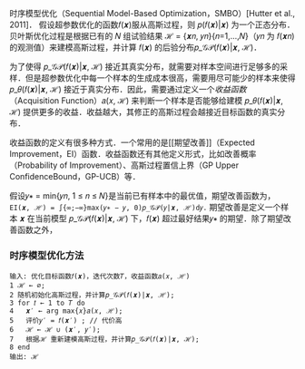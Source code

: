 时序模型优化（Sequential Model-Based Optimization，SMBO）\[Hutter et al., 2011]．
假设超参数优化的函数𝑓(𝒙)服从高斯过程，则 𝑝(𝑓(𝒙)|𝒙) 为一个正态分布．贝叶斯优化过程是根据已有的 𝑁 组试验结果 ℋ = {𝒙𝑛, 𝑦𝑛}{𝑛=1,...,𝑁}（𝑦𝑛 为 𝑓(𝒙𝑛) 的观测值）来建模高斯过程，并计算 𝑓(𝒙) 的后验分布𝑝_𝒢𝒫(𝑓(𝒙)|𝒙, ℋ)．

为了使得 𝑝_𝒢𝒫(𝑓(𝒙)|𝒙, ℋ) 接近其真实分布，就需要对样本空间进行足够多的采样．但是超参数优化中每一个样本的生成成本很高，需要用尽可能少的样本来使得 𝑝_𝜃(𝑓(𝒙)|𝒙, ℋ) 接近于真实分布．因此，需要通过定义一个*收益函数*（Acquisition Function）𝑎(𝑥, ℋ) 来判断一个样本是否能够给建模 𝑝_𝜃(𝑓(𝒙)|𝒙, ℋ) 提供更多的收益．收益越大，其修正的高斯过程会越接近目标函数的真实分布．

收益函数的定义有很多种方式．一个常用的是[[期望改善]]（Expected Improvement，EI）函数．收益函数还有其他定义形式，比如改善概率（Probability of Improvement）、高斯过程置信上界（GP Upper ConfidenceBound，GP-UCB）等．

假设𝑦∗ = min{𝑦𝑛, 1 ≤ 𝑛 ≤ 𝑁}是当前已有样本中的最优值，期望改善函数为，
`EI(𝒙, ℋ) = ∫{∞;−∞}max(𝑦∗ − 𝑦, 0)𝑝_𝒢𝒫(𝑦|𝒙, ℋ)d𝑦.`
期望改善是定义一个样本 𝒙 在当前模型 𝑝_𝒢𝒫(𝑓(𝒙)|𝒙, ℋ) 下，𝑓(𝒙) 超过最好结果𝑦∗ 的期望．除了期望改善函数之外，

### 时序模型优化方法
```
输入: 优化目标函数𝑓(𝒙)，迭代次数𝑇，收益函数𝑎(𝑥, ℋ)
1 ℋ ← ∅; 
2 随机初始化高斯过程，并计算𝑝_𝒢𝒫(𝑓(𝒙)|𝒙, ℋ); 
3 for 𝑡 ← 1 to 𝑇 do
4 	𝒙′ ← arg max{𝑥}𝑎(𝑥, ℋ); 
5 	评价𝑦′ = 𝑓(𝒙′) ; // 代价高
6 	ℋ ← ℋ ∪ (𝒙′, 𝑦′); 
7 	根据ℋ 重新建模高斯过程，并计算𝑝_𝒢𝒫(𝑓(𝒙)|𝒙, ℋ); 
8 end
输出: ℋ
```